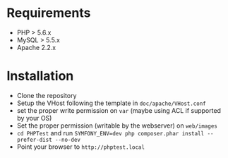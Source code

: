 # Requirements

* PHP > 5.6.x
* MySQL > 5.5.x
* Apache 2.2.x

# Installation

* Clone the repository
* Setup the VHost following the template in `doc/apache/VHost.conf`
* set the proper write permission on `var` (maybe using ACL if supported by your OS)
* Set the proper permission (writable by the webserver) on `web/images`
* `cd PHPTest` and run `SYMFONY_ENV=dev php composer.phar install --prefer-dist --no-dev`
* Point your browser to `http://phptest.local`